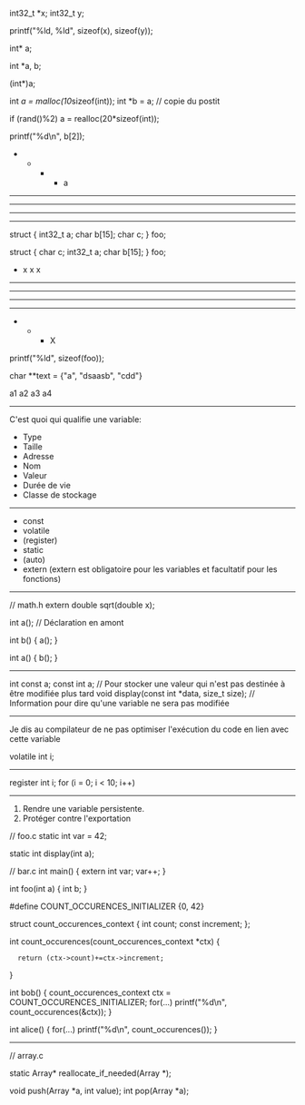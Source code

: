 
int32_t *x; 
int32_t  y;

printf("%ld, %ld", sizeof(x), sizeof(y));



int* a;


int *a, b;


(int*)a;






int *a = malloc(10*sizeof(int));
int *b = a; // copie du postit

if (rand()%2)
	a = realloc(20*sizeof(int));

printf("%d\n", b[2]);



- - - -  a
- - - - 
- - - -
- - - -
- - - -

struct { int32_t a; char b[15]; char c; } foo;

struct { char c; int32_t a; char b[15];  } foo;

- x x x
- - - -
- - - -
- - - -
- - - -
- - - X

printf("%ld", sizeof(foo));



char **text = {"a", "dsaasb", "cdd"}

a1  a2  a3  a4 
--- --- --- --- --- 












C'est quoi qui qualifie une variable: 


- Type
- Taille
- Adresse
- Nom 
- Valeur
- Durée de vie
- Classe de stockage

-------

- const
- volatile
- (register)
- static 
- (auto)
- extern  (extern est obligatoire pour les variables et facultatif pour les fonctions)

-------

// math.h
extern double sqrt(double x);

int a(); // Déclaration en amont

int b() {
   a();
}

int a() {
   b();
}


-------

int const a; const int a; // Pour stocker une valeur qui n'est pas destinée à être modifiée plus tard
void display(const int *data, size_t size);   // Information pour dire qu'une variable ne sera pas modifiée

-------

Je dis au compilateur de ne pas optimiser l'exécution du code en lien avec cette variable

volatile int i;

-------

register int i;
for (i = 0; i < 10; i++)

------- 

1. Rendre une variable persistente.
2. Protéger contre l'exportation


// foo.c
static int var = 42;

static int display(int a);

// bar.c
int main() {
   extern int var;
   var++;
}




int foo(int a) {
  int b;
}




#define COUNT_OCCURENCES_INITIALIZER {0, 42}

struct count_occurences_context {
	int count;
      const increment;
};

int count_occurences(count_occurences_context *ctx) {

      return (ctx->count)+=ctx->increment;
}


int bob() {
    count_occurences_context ctx = COUNT_OCCURENCES_INITIALIZER;
    for(...)
       printf("%d\n", count_occurences(&ctx));
}


int alice() {
    for(...)
       printf("%d\n", count_occurences());
}




---------


// array.c

static Array* reallocate_if_needed(Array *);


void push(Array *a, int value);
int pop(Array *a);




